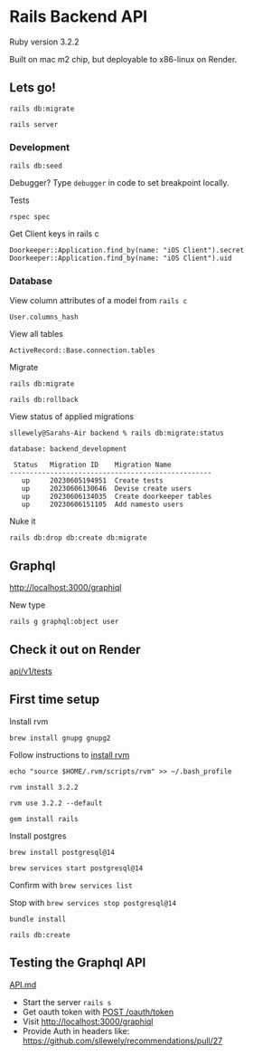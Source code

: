 # Rails Backend API

Ruby version 3.2.2

Built on mac m2 chip, but deployable to x86-linux on Render.

## Lets go!

```
rails db:migrate
```

```
rails server
```

### Development

```
rails db:seed
```

Debugger?  Type ```debugger``` in code to set breakpoint locally.


Tests

```
rspec spec
```

Get Client keys in rails c

```shell
Doorkeeper::Application.find_by(name: "iOS Client").secret
Doorkeeper::Application.find_by(name: "iOS Client").uid
```


### Database

View column attributes of a model from ```rails c```

```
User.columns_hash
```

View all tables

```shell
ActiveRecord::Base.connection.tables
```

Migrate

```shell
rails db:migrate
```

```shell
rails db:rollback
```

View status of applied migrations

```shell
sllewely@Sarahs-Air backend % rails db:migrate:status

database: backend_development

 Status   Migration ID    Migration Name
--------------------------------------------------
   up     20230605194951  Create tests
   up     20230606130646  Devise create users
   up     20230606134035  Create doorkeeper tables
   up     20230606151105  Add namesto users
```

Nuke it

```shell
rails db:drop db:create db:migrate
```

## Graphql

[http://localhost:3000/graphiql](http://localhost:3000/graphiql)

New type

```shell
rails g graphql:object user
```


## Check it out on Render

[api/v1/tests](https://recommendations-backend-h7dq.onrender.com/api/v1/tests)


## First time setup

Install rvm

```
brew install gnupg gnupg2
```

Follow instructions to [install rvm](https://rvm.io/rvm/install)

```
echo "source $HOME/.rvm/scripts/rvm" >> ~/.bash_profile
```

```
rvm install 3.2.2
```

```
rvm use 3.2.2 --default
```

```
gem install rails
```


Install postgres

```
brew install postgresql@14
```

```
brew services start postgresql@14
```

Confirm with ```brew services list```


Stop with ```brew services stop postgresql@14```

```
bundle install
```


```
rails db:create
```


## Testing the Graphql API

[API.md](https://github.com/sllewely/recommendations/blob/main/backend/API.md)

- Start the server ```rails s```
- Get oauth token with [POST /oauth/token](https://github.com/sllewely/recommendations/blob/main/backend/API.md)
- Visit [http://localhost:3000/graphiql](http://localhost:3000/graphiql)
- Provide Auth in headers like: https://github.com/sllewely/recommendations/pull/27




